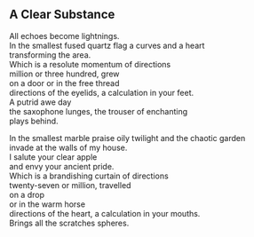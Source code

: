 A Clear Substance
-----------------
All echoes become lightnings.  
In the smallest fused quartz flag a curves and a heart  
transforming the area.  
Which is a resolute momentum of directions  
million or three hundred, grew  
on a door or in the free thread  
directions of the eyelids, a calculation in your feet.  
A putrid awe day  
the saxophone lunges, the trouser of enchanting  
plays behind.  
  
In the smallest marble praise oily twilight and the chaotic garden  
invade at the walls of my house.  
I salute your clear apple  
and envy your ancient pride.  
Which is a brandishing curtain of directions  
twenty-seven or million, travelled  
on a drop  
or in the warm horse  
directions of the heart, a calculation in your mouths.  
Brings all the scratches spheres.  
